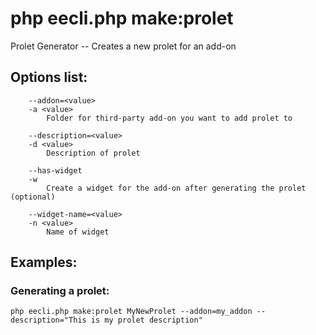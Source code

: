 # php eecli.php make:prolet

Prolet Generator -- Creates a new prolet for an add-on

## Options list:

```
    --addon=<value>
    -a <value>
        Folder for third-party add-on you want to add prolet to

    --description=<value>
    -d <value>
        Description of prolet

    --has-widget
    -w
        Create a widget for the add-on after generating the prolet (optional)

    --widget-name=<value>
    -n <value>
        Name of widget

```

## Examples:

### Generating a prolet:

`php eecli.php make:prolet MyNewProlet --addon=my_addon --description="This is my prolet description"`
